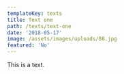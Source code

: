 ```yaml
---
templateKey: texts
title: Text one
path: /texts/text-one
date: '2018-05-17'
image: /assets/images/uploads/08.jpg
featured: 'No'
---
```

This is a text.
